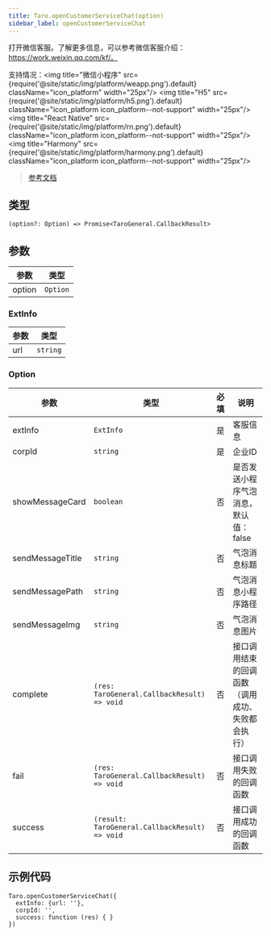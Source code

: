 ```yaml
---
title: Taro.openCustomerServiceChat(option)
sidebar_label: openCustomerServiceChat
---
```


打开微信客服。了解更多信息，可以参考微信客服介绍：https://work.weixin.qq.com/kf/。

支持情况：<img title="微信小程序" src={require('@site/static/img/platform/weapp.png').default} className="icon_platform" width="25px"/> <img title="H5" src={require('@site/static/img/platform/h5.png').default} className="icon_platform icon_platform--not-support" width="25px"/> <img title="React Native" src={require('@site/static/img/platform/rn.png').default} className="icon_platform icon_platform--not-support" width="25px"/> <img title="Harmony" src={require('@site/static/img/platform/harmony.png').default} className="icon_platform icon_platform--not-support" width="25px"/>

> [参考文档](https://developers.weixin.qq.com/miniprogram/dev/api/open-api/service-chat/wx.openCustomerServiceChat.html)

## 类型

```tsx
(option?: Option) => Promise<TaroGeneral.CallbackResult>
```

## 参数

| 参数 | 类型 |
| --- | --- |
| option | `Option` |

### ExtInfo

| 参数 | 类型 |
| --- | --- |
| url | `string` |

### Option

| 参数 | 类型 | 必填 | 说明 |
| --- | --- | :---: | --- |
| extInfo | `ExtInfo` | 是 | 客服信息 |
| corpId | `string` | 是 | 企业ID |
| showMessageCard | `boolean` | 否 | 是否发送小程序气泡消息，默认值：false |
| sendMessageTitle | `string` | 否 | 气泡消息标题 |
| sendMessagePath | `string` | 否 | 气泡消息小程序路径 |
| sendMessageImg | `string` | 否 | 气泡消息图片 |
| complete | `(res: TaroGeneral.CallbackResult) => void` | 否 | 接口调用结束的回调函数（调用成功、失败都会执行） |
| fail | `(res: TaroGeneral.CallbackResult) => void` | 否 | 接口调用失败的回调函数 |
| success | `(result: TaroGeneral.CallbackResult) => void` | 否 | 接口调用成功的回调函数 |

## 示例代码

```tsx
Taro.openCustomerServiceChat({
  extInfo: {url: ''},
  corpId: '',
  success: function (res) { }
})
```
